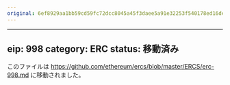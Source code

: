 ```yaml
---
original: 6ef8929aa1bb59cd59fc72dcc8045a45f3daee5a91e32253f540178ed16de7c9
---
```


---
eip: 998
category: ERC
status: 移動済み
---

このファイルは https://github.com/ethereum/ercs/blob/master/ERCS/erc-998.md に移動されました。